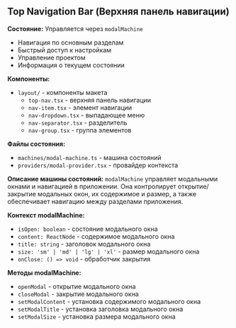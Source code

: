 ## Top Navigation Bar (Верхняя панель навигации)

**Состояние:** Управляется через `modalMachine`

- Навигация по основным разделам
- Быстрый доступ к настройкам
- Управление проектом
- Информация о текущем состоянии

**Компоненты:**

- `layout/` - компоненты макета
  - `top-nav.tsx` - верхняя панель навигации
  - `nav-item.tsx` - элемент навигации
  - `nav-dropdown.tsx` - выпадающее меню
  - `nav-separator.tsx` - разделитель
  - `nav-group.tsx` - группа элементов

**Файлы состояния:**

- `machines/modal-machine.ts` - машина состояний
- `providers/modal-provider.tsx` - провайдер контекста

**Описание машины состояний:**
`modalMachine` управляет модальными окнами и навигацией в приложении. Она контролирует открытие/закрытие модальных окон, их содержимое и размер, а также обеспечивает навигацию между разделами приложения.

**Контекст modalMachine:**

- `isOpen: boolean` - состояние модального окна
- `content: ReactNode` - содержимое модального окна
- `title: string` - заголовок модального окна
- `size: 'sm' | 'md' | 'lg' | 'xl'` - размер модального окна
- `onClose: () => void` - обработчик закрытия

**Методы modalMachine:**

- `openModal` - открытие модального окна
- `closeModal` - закрытие модального окна
- `setModalContent` - установка содержимого модального окна
- `setModalTitle` - установка заголовка модального окна
- `setModalSize` - установка размера модального окна
